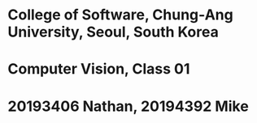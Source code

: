 # College of Software, Chung-Ang University, Seoul, South Korea
# Computer Vision, Class 01
# 20193406 Nathan, 20194392 Mike
